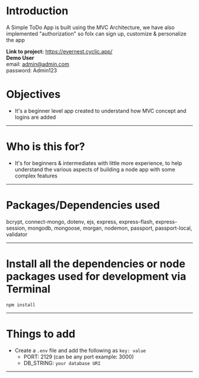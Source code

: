 # Introduction

A Simple ToDo App is built using the MVC Architecture, we have also implemented "authorization" so folx can sign up, customize & personalize the app 

**Link to project:**  https://evernest.cyclic.app/ <br>
**Demo User** <br>
email: admin@admin.com <br>
password: Admin123


# Objectives

- It's a beginner level app created to understand how MVC concept and logins are added

---

# Who is this for? 

- It's for beginners & intermediates with little more experience, to help understand the various aspects of building a node app with some complex features

---

# Packages/Dependencies used 

bcrypt, connect-mongo, dotenv, ejs, express, express-flash, express-session, mongodb, mongoose, morgan, nodemon, passport, passport-local, validator

---

# Install all the dependencies or node packages used for development via Terminal

`npm install` 

---

# Things to add

- Create a `.env` file and add the following as `key: value` 
  - PORT: 2129 (can be any port example: 3000) 
  - DB_STRING: `your database URI` 
 ---
 



